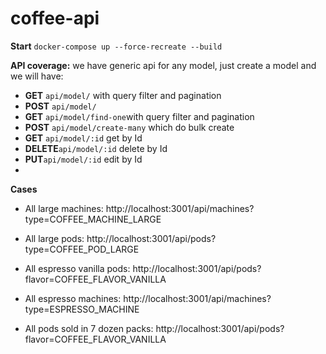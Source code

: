 
# coffee-api

  
  **Start**
`docker-compose up --force-recreate --build`


**API coverage:**
we have generic api for any model, just create a model and we will have:

 - **GET** `api/model/` with query filter and pagination
 -  **POST** `api/model/`
 - **GET** `api/model/find-one`with query filter and pagination
 -  **POST** `api/model/create-many` which do bulk create
 - **GET** `api/model/:id` get by Id
 - **DELETE**`api/model/:id` delete by Id
 - **PUT**`api/model/:id` edit by Id
 - 
  
  **Cases**
 - All large machines:
    http://localhost:3001/api/machines?type=COFFEE_MACHINE_LARGE
   
 -  All large pods: http://localhost:3001/api/pods?type=COFFEE_POD_LARGE
 -  All espresso vanilla pods:  http://localhost:3001/api/pods?flavor=COFFEE_FLAVOR_VANILLA
    
 - All espresso machines:
    http://localhost:3001/api/machines?type=ESPRESSO_MACHINE
      
 -   All pods sold in 7 dozen packs:
    http://localhost:3001/api/pods?flavor=COFFEE_FLAVOR_VANILLA






